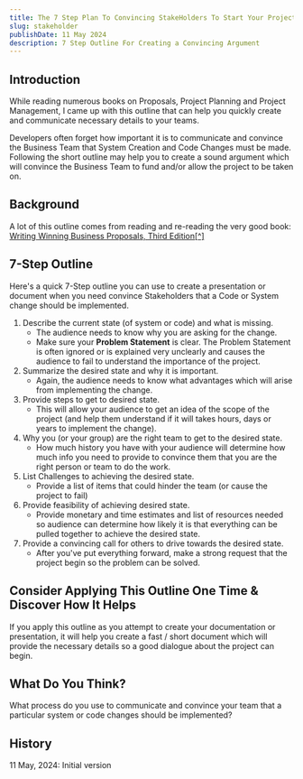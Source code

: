 ```yaml
---
title: The 7 Step Plan To Convincing StakeHolders To Start Your Project 
slug: stakeholder 
publishDate: 11 May 2024
description: 7 Step Outline For Creating a Convincing Argument 
---
```

## Introduction

While reading numerous books on Proposals, Project Planning and Project Management, I came up with this outline that can help you quickly create and communicate necessary details to your teams.

Developers often forget how important it is to communicate and convince the Business Team that System Creation and Code Changes must be made. Following the short outline may help you to create a sound argument which will convince the Business Team to fund and/or allow the project to be taken on.

## Background

A lot of this outline comes from reading and re-reading the very good book: <a href="https://www.amazon.com/Writing-Winning-Business-Proposals-Third-ebook/dp/B004BKIRXC?dchild=1&keywords=writing+winning+business+proposals&qid=1619973498&sr=8-3&linkCode=ll1&tag=radink-20&linkId=13c2b89b3dda7e0968abe0b256ebdbaf&language=en_US&ref_=as_li_ss_tl" target="_blank">Writing Winning Business Proposals, Third Edition[^]</a>

## 7-Step Outline

Here's a quick 7-Step outline you can use to create a presentation or document when you need convince Stakeholders that a Code or System change should be implemented.

1. Describe the current state (of system or code) and what is missing.
   - The audience needs to know why you are asking for the change.
   - Make sure your **Problem Statement** is clear. The Problem Statement is often ignored or is explained very unclearly and causes the audience to fail to understand the importance of the project.
2. Summarize the desired state and why it is important.
   - Again, the audience needs to know what advantages which will arise from implementing the change.
3. Provide steps to get to desired state.
   - This will allow your audience to get an idea of the scope of the project (and help them understand if it will takes hours, days or years to implement the change).
4. Why you (or your group) are the right team to get to the desired state.
   - How much history you have with your audience will determine how much info you need to provide to convince them that you are the right person or team to do the work.
5. List Challenges to achieving the desired state.
   - Provide a list of items that could hinder the team (or cause the project to fail)
6. Provide feasibility of achieving desired state.
   - Provide monetary and time estimates and list of resources needed so audience can determine how likely it is that everything can be pulled together to achieve the desired state.
7. Provide a convincing call for others to drive towards the desired state.
   - After you've put everything forward, make a strong request that the project begin so the problem can be solved.

## Consider Applying This Outline One Time & Discover How It Helps

If you apply this outline as you attempt to create your documentation or presentation, it will help you create a fast / short document which will provide the necessary details so a good dialogue about the project can begin.

## What Do You Think?

What process do you use to communicate and convince your team that a particular system or code changes should be implemented?

## History

11 May, 2024: Initial version
